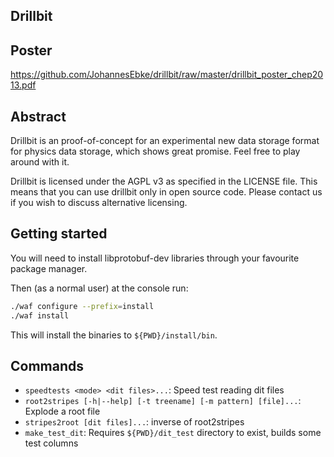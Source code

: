 Drillbit
--------

Poster
------

<https://github.com/JohannesEbke/drillbit/raw/master/drillbit_poster_chep2013.pdf>

Abstract
--------

Drillbit is an proof-of-concept for an experimental new data storage format for physics data storage, which shows great promise.
Feel free to play around with it.

Drillbit is licensed under the AGPL v3 as specified in the LICENSE file. This means that you can use drillbit only in open source code. Please contact us if you wish to discuss alternative licensing.

Getting started
---------------

You will need to install libprotobuf-dev libraries through your favourite package manager.

Then (as a normal user) at the console run:

```bash
./waf configure --prefix=install
./waf install
```

This will install the binaries to `${PWD}/install/bin`.

Commands
--------

* `speedtests <mode> <dit files>...`: Speed test reading dit files
* `root2stripes [-h|--help] [-t treename] [-m pattern] [file]...`: Explode a root file
* `stripes2root [dit files]...`: inverse of root2stripes 
* `make_test_dit`: Requires `${PWD}/dit_test` directory to exist, builds some test columns

